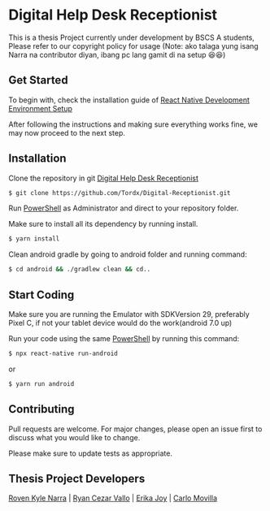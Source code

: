 # Digital Help Desk Receptionist

This is a thesis Project currently under development by BSCS A students, Please refer to our copyright policy for usage (Note: ako talaga yung isang Narra na contributor diyan, ibang pc lang gamit di na setup 😆😆) 

## Get Started
To begin with, check the installation guide of [React Native Development Environment Setup](https://reactnative.dev/docs/environment-setup)

After following the instructions and making sure everything works fine, we may now proceed to the next step.

## Installation 

Clone the repository in git [Digital Help Desk Receptionist](https://github.com/Tordx/Digital-Receptionist.git)


```bash
$ git clone https://github.com/Tordx/Digital-Receptionist.git
```

Run [PowerShell]() as Administrator and direct to your repository folder.

Make sure to install all its dependency by running install.

```bash
$ yarn install
```
Clean android gradle by going to android folder and running command:

```bash
$ cd android && ./gradlew clean && cd..
```

## Start Coding

Make sure you are running the Emulator with SDKVersion 29, preferably Pixel C, if not your tablet device would do the work(android 7.0 up)

Run your code using the same [PowerShell]() by running this command:

```bash
$ npx react-native run-android
```
or
```bash
$ yarn run android
```

## Contributing

Pull requests are welcome. For major changes, please open an issue first
to discuss what you would like to change.

Please make sure to update tests as appropriate.

## Thesis Project Developers
[Roven Kyle Narra](facebook.com/Alsorry) | [Ryan Cezar Vallo]() | [Erika Joy]() | [Carlo Movilla]()
